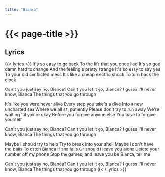 ```yaml
---
title: "Bianca"
---
```

# {{< page-title >}}

## Lyrics
{{< lyrics >}}
It's so easy to go back
To the life that you once had
It's so god damn hard to change
And the feeling's pretty strange
It's so easy to say yes
To your old conflicted mess
It's like a cheap electric shock
To turn back the clock

Can't you just say no, Bianca?
Can't you let it go, Bianca?
I guess I'll never know, Bianca
The things that you go through

It's like you were never alive
Every step you take's a dive
Into a new uncharted sea
Where we all sit, patiently
Please don't try to run away
We're waiting 'til you're okay
Before you forgive anyone else
You have to forgive yourself

Can't you just say no, Bianca?
Can't you let it go, Bianca?
I guess I'll never know, Bianca
The things that you go through

Maybe I should try to help
Try to break into your shell
Maybe I don't have the balls
To catch Bianca if she falls
Or should I leave you alone
Delete your number off my phone
Stop the games, and leave you be
Bianca, tell me

Can't you just say no, Bianca?
Can't you let it go, Bianca?
I guess I'll never know, Bianca
The things that you go through
{{< / lyrics >}}
